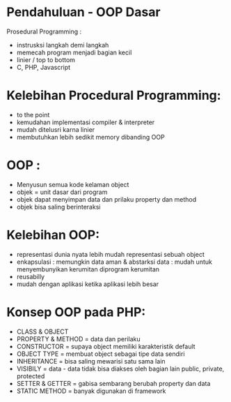 # Pendahuluan - OOP Dasar
Prosedural  Programming :
- instrusksi langkah demi langkah
- memecah program menjadi bagian kecil
- linier / top to bottom
- C, PHP, Javascript

# Kelebihan Procedural Programming:
- to the point
- kemudahan implementasi compiler & interpreter
- mudah ditelusri karna linier
- membutuhkan lebih sedikit memory dibanding OOP

# OOP :
- Menyusun semua kode kelaman object
- objek = unit dasar dari program
- objek dapat menyimpan data dan prilaku property dan method
- objek bisa saling berinteraksi

# Kelebihan OOP:
- representasi dunia nyata lebih mudah representasi sebuah object
- enkapsulasi : memungkin data aman & abstarksi data : mudah untuk menyembunyikan kerumitan diprogram kerumitan
- reusabilly
- mudah dengan aplikasi ketika aplikasi lebih besar

# Konsep OOP pada PHP:
- CLASS & OBJECT
- PROPERTY & METHOD = data dan perilaku
- CONSTRUCTOR = supaya object memiliki karakteristik default
- OBJECT TYPE = membuat object sebagai tipe data sendiri
- INHERITANCE = bisa saling mewarisi satu sama lain
- VISIBILY 	  = data - data tidak bisa diakses oleh bagian lain public, private, protected
- SETTER & GETTER = gabisa sembarang berubah property dan data
- STATIC METHOD = banyak digunakan di framework
